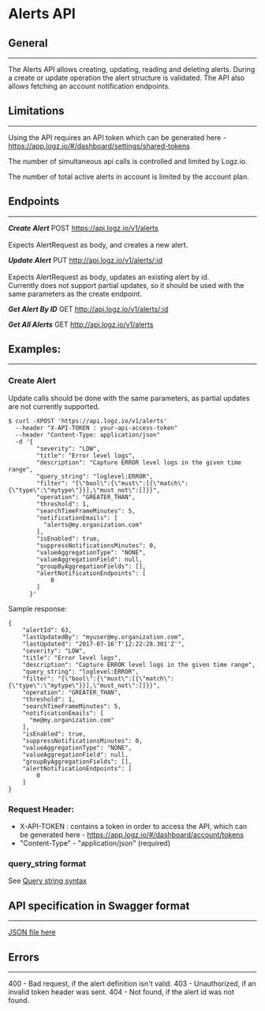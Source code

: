 # Alerts API

## General
----
The Alerts API allows creating, updating, reading and deleting alerts.
During a create or update operation the alert structure is validated.
The API also allows fetching an account notification endpoints.

## Limitations
----
Using the API requires an API token which can be generated here - https://app.logz.io/#/dashboard/settings/shared-tokens 

The number of simultaneous api calls is controlled and limited by Logz.io.

The number of total active alerts in account is limited by the account plan.

## Endpoints
----
***Create Alert***
POST https://api.logz.io/v1/alerts<br />
<br />
Expects AlertRequest as body, and creates a new alert.<br />

***Update Alert***
PUT http://api.logz.io/v1/alerts/:id <br />
<br />
Expects AlertRequest as body, updates an existing alert by id.<br />
Currently does not support partial updates, so it should be used with the same parameters as the create endpoint.

***Get Alert By ID***
GET http://api.logz.io/v1/alerts/:id

***Get All Alerts***
GET http://api.logz.io/v1/alerts

## Examples:
----
### Create Alert
Update calls should be done with the same parameters, as partial updates are not currently supported.
```
$ curl -XPOST 'https://api.logz.io/v1/alerts'  
  --header "X-API-TOKEN : your-api-access-token" 
  --header "Content-Type: application/json"
  -d '{
        "severity": "LOW",
        "title": "Error level logs",
        "description": "Capture ERROR level logs in the given time range",
        "query_string": "loglevel:ERROR",
        "filter": "{\"bool\":{\"must\":[{\"match\":{\"type\":\"mytype\"}}],\"must_not\":[]}}",
        "operation": "GREATER_THAN",
        "threshold": 1,
        "searchTimeFrameMinutes": 5,
        "notificationEmails": [
          "alerts@my.organization.com"
        ],
        "isEnabled": true,
        "suppressNotificationsMinutes": 0,
        "valueAggregationType": "NONE",
        "valueAggregationField": null,
        "groupByAggregationFields": [],
        "alertNotificationEndpoints": [
      	    0
        ]
      }'
```

Sample response:
```
{
    "alertId": 63,
    "lastUpdatedBy": "myuser@my.organization.com",
    "lastUpdated": "2017-07-16'T'12:22:28.301'Z'",
    "severity": "LOW",
    "title": "Error level logs",
    "description": "Capture ERROR level logs in the given time range",
    "query_string": "loglevel:ERROR",
    "filter": "{\"bool\":{\"must\":[{\"match\":{\"type\":\"mytype\"}}],\"must_not\":[]}}",
    "operation": "GREATER_THAN",
    "threshold": 1,
    "searchTimeFrameMinutes": 5,
    "notificationEmails": [
      "me@my.organization.com"
    ],
    "isEnabled": true,
    "suppressNotificationsMinutes": 0,
    "valueAggregationType": "NONE",
    "valueAggregationField": null,
    "groupByAggregationFields": [],
    "alertNotificationEndpoints": [
        0
    ]
}
```

### Request Header:
- X-API-TOKEN : contains a token in order to access the API, which can be generated here - https://app.logz.io/#/dashboard/account/tokens 
- "Content-Type" - "application/json" (required)

### query_string format
See  [Query string syntax](https://www.elastic.co/guide/en/elasticsearch/reference/current/query-dsl-query-string-query.html#query-string-syntax)

## API specification in Swagger format
----
[JSON file here](swagger.json)

## Errors
----
400 - Bad request, if the alert definition isn't valid.
403 - Unauthorized, if an invalid token header was sent.
404 - Not found, if the alert id was not found.